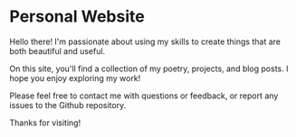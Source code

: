 # Personal Website

Hello there! I'm passionate about using my skills to create things that are both beautiful and useful.

On this site, you'll find a collection of my poetry, projects, and blog posts. I hope you enjoy exploring my work!

Please feel free to contact me with questions or feedback, or report any issues to the Github repository.

Thanks for visiting!
